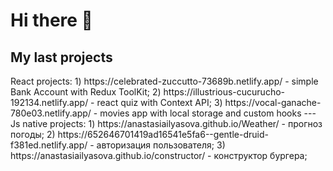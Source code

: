 <h1> Hi there 👋 </h1>

<h2>My last projects</h2>
React projects:
1) https://celebrated-zuccutto-73689b.netlify.app/ - simple Bank Account with Redux ToolKit;
2) https://illustrious-cucurucho-192134.netlify.app/ - react quiz with Context API;
3) https://vocal-ganache-780e03.netlify.app/ - movies app with local storage and custom hooks
---
Js native projects:
1) https://anastasiailyasova.github.io/Weather/ - прогноз погоды;
2) https://652646701419ad16541e5fa6--gentle-druid-f381ed.netlify.app/ - авторизация пользователя;
3) https://anastasiailyasova.github.io/constructor/ - конструктор бургера;

<!--
**AnastasiaIlyasova/AnastasiaIlyasova** is a ✨ _special_ ✨ repository because its `README.md` (this file) appears on your GitHub profile.

Here are some ideas to get you started:

- 🔭 I’m currently working on ...
- 🌱 I’m currently learning ...
- 👯 I’m looking to collaborate on ...
- 🤔 I’m looking for help with ...
- 💬 Ask me about ...
- 📫 How to reach me: ...
- 😄 Pronouns: ...
- ⚡ Fun fact: ...
-->

